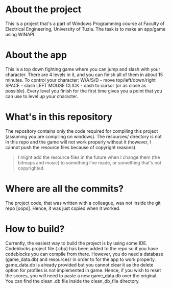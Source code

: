 # About the project
This is a project that's a part of Windows Programming course at Faculty of Electrical Engineering, University of Tuzla.
The task is to make an app/game using WINAPI.

# About the app
This is a top down fighting game where you can jump and slash with your character. There are 4 levels in it, and you can
finish all of them in about 15 minutes.
To control your character:
W/A/S/D - move top/left/down/right
SPACE - slash
LEFT MOUSE CLICK - dash to cursor (or as close as possible).
Every level you finish for the first time gives you a point that you can use to level up your character.

# What's in this repository
The repository contains only the code required for compiling this project (assuming you are compiling on windows). The resources/ directory
is not in this repo and the game will not work properly without it (however, I cannot push the resource files because of copyright reasons).
> I might add the resource files in the future when I change them (the bitmaps and music) to something I've made, or something that's not copyrighted.

# Where are all the commits?
The project code, that was written with a colleague, was not inside the git repo [oops]. Hence, it was just copied when it worked.

# How to build?
Currently, the easiest way to build the project is by using some IDE. Codeblocks project file (.cbp) has been added to the repo so if you have codeblocks you can compile from there.
However, you do need a database (game_data.db) and resources/ in order to for the app to work properly.
game_data.db is already provided but you cannot clear it as the delete option for profiles is not implemented in game. Hence, if you wish to reset the scores, you will need to paste a new game_data.db over the original. You can find the clean .db file inside the clean_db_file directory.
